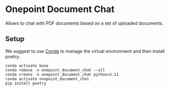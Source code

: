 
# Onepoint Document Chat

Allows to chat with PDF documents based on a set of uploaded documents.

## Setup

We suggest to use [Conda](https://docs.conda.io/en/latest/) to manage the virtual environment and then install poetry.

```
conda activate base
conda remove -n onepoint_document_chat --all
conda create -n onepoint_document_chat python=3.11
conda activate onepoint_document_chat
pip install poetry
``````